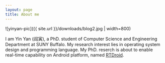 ```yaml
---
layout: page
title: About me
---
```


![yinyan-pic]({{ site.url }}/downloads/blog2.jpg | width=800)


I am Yin Yan (阎寅), a PhD. student of Computer Science and Engineering
Department at SUNY Buffalo. My research interest lies in operating system
design and programming language. My PhD. reserch is about to enable real-time
capability on Android platform, named
[RTDroid](http://rtdroid.cse.buffalo.edu).

